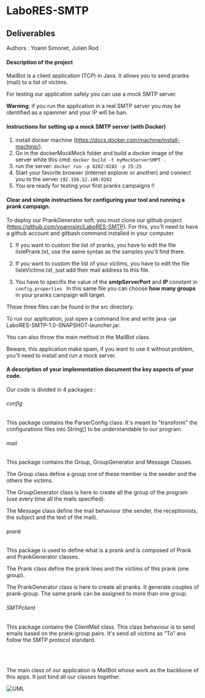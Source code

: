 # LaboRES-SMTP

## Deliverables

Authors : Yoann Simonet, Julien Rod

#### Description of the project

MailBot is a client application (TCP) in Java. It allows you to send pranks (mail) to a list of victims.

For testing our application safely you can use a mock SMTP server.
  
**Warning**: if you run the application in a real SMTP server you may be identified as a spammer and your IP will be ban. 
 
#### Instructions for setting up a mock SMTP server (with Docker) 

1. install docker machine (https://docs.docker.com/machine/install-machine/).
2. Go in the dockerMockMock folder and build a docker image of the server white this cmd: `docker build -t myMockServerSMPT .` 
3.    run the server:    `docker run -p 8282:8282 -p 25:25`
4.    Start your favorite browser (internet explorer or another) and connect you to the server 
    `192.156.12.100:8282`
5. You are ready for testing your first pranks campaigns !!

#### Clear and simple instructions for configuring your tool and running a prank campaign. 

To deploy our PrankGenerator soft, you must clone our github project (https://github.com/yoannsim/LaboRES-SMTP). For this,
you'll need to have a github account and gitbash command installed in your computer.

1.  If you want to custom the list of pranks, you have to edit the file listePrank.txt, use the same syntax as the samples you'll find there.

2.  If you want to custom the list of your victims, you have to edit the file listeVictime.txt, just add their mail address to this file.

3.  You have to specifis the value of the **smtpServerPort** and **IP** constant in ```config.properties ``` 
In this same file you can choose **how many groups** in your pranks campaign will target.

These three files can be found in the src directory.

To run our application, just open a command line and write java -jar LaboRES-SMTP-1.0-SNAPSHOT-launcher.jar.

You can also throw the main method in the MailBot class.

Beware, this application make spam, if you want to use it without problem, you'll need to install and run a mock server.

#### A description of your implementation document the key aspects of your code. 

Our code is divided in 4 packages :

###### config

This package contains the ParserConfig class. It's meant to "transform" the configurations files into String[] to be
understandable to our program.

###### mail

This package contains the Group, GroupGenerator and Message Classes.

The Group class define a group one of these member is the seeder and the others the victims.

The GroupGenerator class is here to create all the group of the program (use every time all the mails specified).

The Message class define the mail behaviour (the sender, the receptionists, the subject and the text of the mail).

###### prank

This package is used to define what is a prank and is composed of Prank and PrankGenerator classes.

The Prank class define the prank lines and the victims of this prank (one group).

The PrankGenerator class is here to create all pranks. It generate couples of prank-group. The same
prank can be assigned to more than one group.

###### SMTPclient

This package contains the ClientMail class. This class behaviour is to send emails based
on the prank-group pairs. It's send all victims as "To" ans follow the SMTP protocol standard.

<br><br>


The main class of our application is MailBot whose work as the backbone of this apps. It just bind
all our classes together.



![UML](https://user-images.githubusercontent.com/47739482/56092624-a36ae680-5ebe-11e9-8c32-8ac070e85806.PNG)
